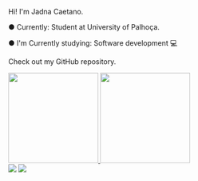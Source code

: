 Hi! I'm Jadna Caetano. 

● Currently: Student at University of Palhoça.

● I'm Currently studying: Software development 💻

Check out my GitHub repository.

<div>
<a href="https://github.com/JadnaCaetano">
<img height="180em" src="https://github-readme-stats.vercel.app/api/top-langs/?username=JadnaCaetano&layout=compact&langs_count=7&theme=dracula"/>
<img height="180em" src="https://github-readme-stats.vercel.app/api?username=JadnaCaetano&show_icons=true&theme=dracula&include_all_commits=true&count_private=true"/>
</div>
  

<div>
<a href = "mailto:jadna.caetano@gmail.com"><img src="https://img.shields.io/badge/Gmail-D14836?style=for-the-badge&logo=gmail&logoColor=white" target="_blank"></a>
<a href="https://www.linkedin.com/in/jadna-caetano-b327b7233" target="_blank"><img src="https://img.shields.io/badge/-LinkedIn-%230077B5?style=for-the-badge&logo=linkedin&logoColor=white" target="_blank"></a>   
</div>
